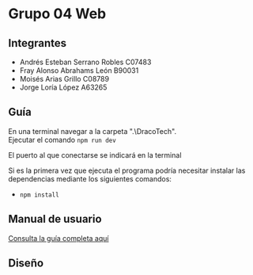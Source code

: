 # Grupo 04 Web

## Integrantes

- Andrés Esteban Serrano Robles C07483
- Fray Alonso Abrahams León B90031
- Moisés Arias Grillo C08789
- Jorge Loría López A63265

## Guía

En una terminal navegar a la carpeta ".\DracoTech\".
<br>Ejecutar el comando `npm run dev`

El puerto al que conectarse se indicará en la terminal

Si es la primera vez que ejecuta el programa podría
necesitar instalar las dependencias mediante los
siguientes comandos:

- `npm install`

## Manual de usuario

[Consulta la guía completa aquí](./Documentation/GuiaUso.md)

## Diseño 